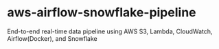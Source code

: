 # aws-airflow-snowflake-pipeline
End-to-end real-time data pipeline using AWS S3, Lambda, CloudWatch, Airflow(Docker), and Snowflake
